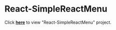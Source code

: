 # React-SimpleReactMenu
Click <b>[here](https://felekswebs-react-simple-shop.netlify.com/)</b> to view "React-SimpleReactMenu" project.

